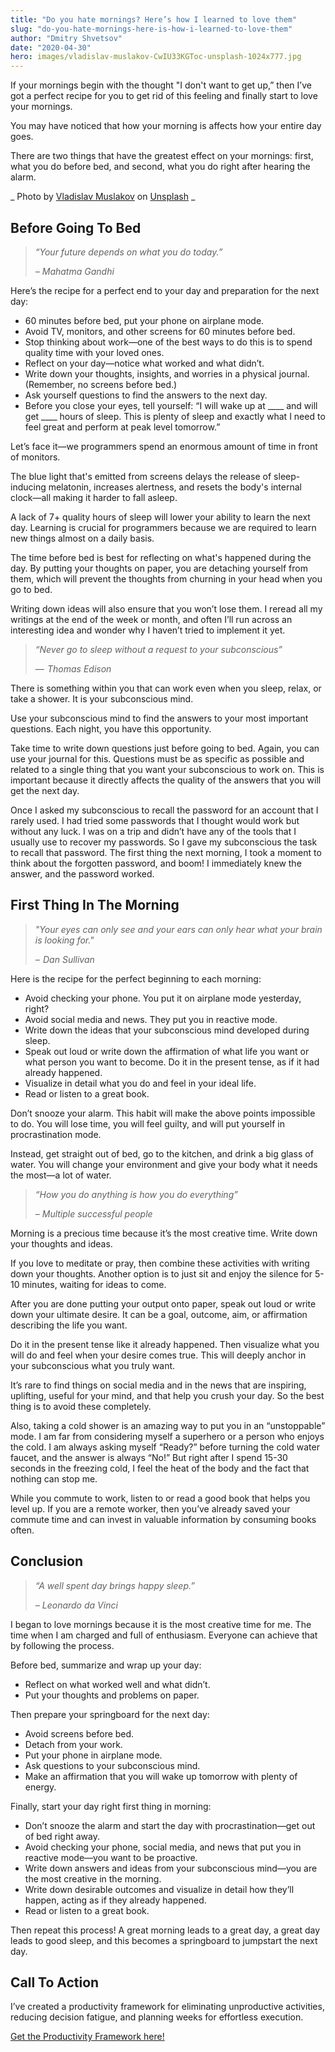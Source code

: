 ```yaml
---
title: "Do you hate mornings? Here’s how I learned to love them"
slug: "do-you-hate-mornings-here-is-how-i-learned-to-love-them"
author: "Dmitry Shvetsov"
date: "2020-04-30"
hero: images/vladislav-muslakov-CwIU33KGToc-unsplash-1024x777.jpg
---
```


If your mornings begin with the thought "I don't want to get up,” then I’ve got a perfect recipe for you to get rid of this feeling and finally start to love your mornings.

You may have noticed that how your morning is affects how your entire day goes.

There are two things that have the greatest effect on your mornings: first, what you do before bed, and second, what you do right after hearing the alarm.

_ Photo by [Vladislav Muslakov](https://unsplash.com/@entersge?utm_source=unsplash&utm_medium=referral&utm_content=creditCopyText) on [Unsplash](https://unsplash.com/?utm_source=unsplash&utm_medium=referral&utm_content=creditCopyText) _

## Before Going To Bed

> _“Your future depends on what you do today.”_
> 
> _– Mahatma Gandhi_

Here’s the recipe for a perfect end to your day and preparation for the next day:

- 60 minutes before bed, put your phone on airplane mode.
- Avoid TV, monitors, and other screens for 60 minutes before bed.
- Stop thinking about work—one of the best ways to do this is to spend quality time with your loved ones.
- Reflect on your day—notice what worked and what didn’t.
- Write down your thoughts, insights, and worries in a physical journal. (Remember, no screens before bed.)
- Ask yourself questions to find the answers to the next day.
- Before you close your eyes, tell yourself: “I will wake up at \_\_\_\_ and will get \_\_\_\_ hours of sleep. This is plenty of sleep and exactly what I need to feel great and perform at peak level tomorrow.”

Let’s face it—we programmers spend an enormous amount of time in front of monitors.

The blue light that's emitted from screens delays the release of sleep-inducing melatonin, increases alertness, and resets the body's internal clock—all making it harder to fall asleep.

A lack of 7+ quality hours of sleep will lower your ability to learn the next day. Learning is crucial for programmers because we are required to learn new things almost on a daily basis.

The time before bed is best for reflecting on what's happened during the day. By putting your thoughts on paper, you are detaching yourself from them, which will prevent the thoughts from churning in your head when you go to bed.

Writing down ideas will also ensure that you won’t lose them. I reread all my writings at the end of the week or month, and often I’ll run across an interesting idea and wonder why I haven’t tried to implement it yet.

> _“Never go to sleep without a request to your subconscious”_
> 
> _―  Thomas Edison_

There is something within you that can work even when you sleep, relax, or take a shower. It is your subconscious mind.

Use your subconscious mind to find the answers to your most important questions. Each night, you have this opportunity.

Take time to write down questions just before going to bed. Again, you can use your journal for this. Questions must be as specific as possible and related to a single thing that you want your subconscious to work on. This is important because it directly affects the quality of the answers that you will get the next day.

Once I asked my subconscious to recall the password for an account that I rarely used. I had tried some passwords that I thought would work but without any luck. I was on a trip and didn’t have any of the tools that I usually use to recover my passwords. So I gave my subconscious the task to recall that password. The first thing the next morning, I took a moment to think about the forgotten password, and boom! I immediately knew the answer, and the password worked.

## First Thing In The Morning

> _"Your eyes can only see and your ears can only hear what your brain is looking for."_
> 
> _–  Dan Sullivan_

Here is the recipe for the perfect beginning to each morning:

- Avoid checking your phone. You put it on airplane mode yesterday, right?
- Avoid social media and news. They put you in reactive mode.
- Write down the ideas that your subconscious mind developed during sleep.
- Speak out loud or write down the affirmation of what life you want or what person you want to become. Do it in the present tense, as if it had already happened.
- Visualize in detail what you do and feel in your ideal life.
- Read or listen to a great book.

Don’t snooze your alarm. This habit will make the above points impossible to do. You will lose time, you will feel guilty, and will put yourself in procrastination mode.

Instead, get straight out of bed, go to the kitchen, and drink a big glass of water. You will change your environment and give your body what it needs the most—a lot of water.

> _“How you do anything is how you do everything”_
> 
> _– Multiple successful people_

Morning is a precious time because it’s the most creative time. Write down your thoughts and ideas.

If you love to meditate or pray, then combine these activities with writing down your thoughts. Another option is to just sit and enjoy the silence for 5-10 minutes, waiting for ideas to come.

After you are done putting your output onto paper, speak out loud or write down your ultimate desire. It can be a goal, outcome, aim, or affirmation describing the life you want.

Do it in the present tense like it already happened. Then visualize what you will do and feel when your desire comes true. This will deeply anchor in your subconscious what you truly want.

It’s rare to find things on social media and in the news that are inspiring, uplifting, useful for your mind, and that help you crush your day. So the best thing is to avoid these completely.

Also, taking a cold shower is an amazing way to put you in an “unstoppable” mode. I am far from considering myself a superhero or a person who enjoys the cold. I am always asking myself “Ready?” before turning the cold water faucet, and the answer is always “No!” But right after I spend 15-30 seconds in the freezing cold, I feel the heat of the body and the fact that nothing can stop me.

While you commute to work, listen to or read a good book that helps you level up. If you are a remote worker, then you’ve already saved your commute time and can invest in valuable information by consuming books often.

## Conclusion

> _“A well spent day brings happy sleep.”_
> 
> _– Leonardo da Vinci_

I began to love mornings because it is the most creative time for me. The time when I am charged and full of enthusiasm. Everyone can achieve that by following the process.

Before bed, summarize and wrap up your day:

- Reflect on what worked well and what didn’t.
- Put your thoughts and problems on paper.

Then prepare your springboard for the next day:

- Avoid screens before bed.
- Detach from your work.
- Put your phone in airplane mode.
- Ask questions to your subconscious mind.
- Make an affirmation that you will wake up tomorrow with plenty of energy.

Finally, start your day right first thing in morning:

- Don’t snooze the alarm and start the day with procrastination—get out of bed right away.
- Avoid checking your phone, social media, and news that put you in reactive mode—you want to be proactive.
- Write down answers and ideas from your subconscious mind—you are the most creative in the morning.
- Write down desirable outcomes and visualize in detail how they’ll happen, acting as if they already happened.
- Read or listen to a great book.

Then repeat this process! A great morning leads to a great day, a great day leads to good sleep, and this becomes a springboard to jumpstart the next day.

## Call To Action

I’ve created a productivity framework for eliminating unproductive activities, reducing decision fatigue, and planning weeks for effortless execution.

[Get the Productivity Framework here!](https://gift.dmitryshvetsov.com/productivity-framework-for-programmers)
